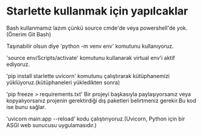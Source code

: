 # Starlette kullanmak için yapılcaklar
Bash kullanmamız lazım çünkü source cmde'de veya powershell'de yok.(Önerim Git Bash)


Taşınabilir olsun diye  'python -m venv env' komutunu kullanıyoruz.

'source env/Scripts/activate' komutunu kullanarak virtual env'i aktif ediyoruz.

'pip install starlette uvicorn' komutunu çalıştırarak kütüphanemizi yüklüyoruz.(kütüphaneleri yükledikten sonra)

'pip freeze > requirements.txt' Bir projeyi başkasıyla paylaşıyorsanız veya kopyalıyorsanız projenin gerektirdiği dış paketleri belirtmeniz gerekir.Bu kod ise bunu sağlar.

'uvicorn main:app --reload' kodu çalıştırıyoruz.(Uvicorn, Python için bir ASGI web sunucusu uygulamasıdır.) 
